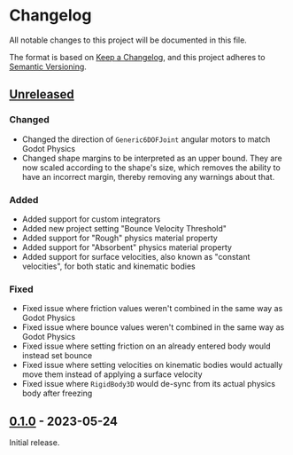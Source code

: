 # Changelog

All notable changes to this project will be documented in this file.

The format is based on [Keep a Changelog](https://keepachangelog.com/en/1.0.0/), and this project
adheres to [Semantic Versioning](https://semver.org/spec/v2.0.0.html).

## [Unreleased]

### Changed

- Changed the direction of `Generic6DOFJoint` angular motors to match Godot Physics
- Changed shape margins to be interpreted as an upper bound. They are now scaled according to the
  shape's size, which removes the ability to have an incorrect margin, thereby removing any warnings
  about that.

### Added

- Added support for custom integrators
- Added new project setting "Bounce Velocity Threshold"
- Added support for "Rough" physics material property
- Added support for "Absorbent" physics material property
- Added support for surface velocities, also known as "constant velocities", for both static and
  kinematic bodies

### Fixed

- Fixed issue where friction values weren't combined in the same way as Godot Physics
- Fixed issue where bounce values weren't combined in the same way as Godot Physics
- Fixed issue where setting friction on an already entered body would instead set bounce
- Fixed issue where setting velocities on kinematic bodies would actually move them instead of
  applying a surface velocity
- Fixed issue where `RigidBody3D` would de-sync from its actual physics body after freezing

## [0.1.0] - 2023-05-24

Initial release.

[Unreleased]: https://github.com/godot-jolt/godot-jolt/compare/v0.1.0-stable...HEAD
[0.1.0]: https://github.com/godot-jolt/godot-jolt/releases/tag/v0.1.0-stable
